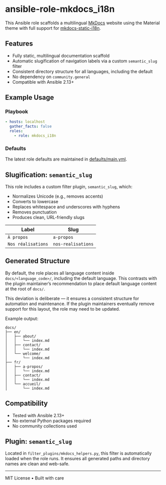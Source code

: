 # ansible-role-mkdocs_i18n

This Ansible role scaffolds a multilingual [MkDocs](https://www.mkdocs.org/) website using the Material theme with full support for [mkdocs-static-i18n](https://github.com/lukasgeiter/mkdocs-static-i18n).

## Features

- Fully static, multilingual documentation scaffold
- Automatic slugification of navigation labels via a custom `semantic_slug` filter
- Consistent directory structure for all languages, including the default
- No dependency on `community.general`
- Compatible with Ansible 2.13+

## Example Usage

### Playbook

```yaml
- hosts: localhost
  gather_facts: false
  roles:
    - role: mkdocs_i18n
```

### Defaults

The latest role defaults are maintained in [defaults/main.yml](./defaults/main.yml).

## Slugification: `semantic_slug`

This role includes a custom filter plugin, `semantic_slug`, which:

- Normalizes Unicode (e.g., removes accents)
- Converts to lowercase
- Replaces whitespace and underscores with hyphens
- Removes punctuation
- Produces clean, URL-friendly slugs

| Label              | Slug               |
|--------------------|--------------------|
| `À propos`         | `a-propos`         |
| `Nos réalisations` | `nos-realisations` |

## Generated Structure

By default, the role places all language content inside `docs/<language_code>/`, including the default language. This contrasts with the plugin maintainer’s recommendation to place default language content at the root of `docs/`.

This deviation is deliberate — it ensures a consistent structure for automation and maintenance. If the plugin maintainers eventually remove support for this layout, the role may need to be updated.

Example output:

```
docs/
├── en/
│   ├── about/
│   │   └── index.md
│   ├── contact/
│   │   └── index.md
│   └── welcome/
│       └── index.md
├── fr/
│   ├── a-propos/
│   │   └── index.md
│   ├── contact/
│   │   └── index.md
│   └── accueil/
│       └── index.md
```

## Compatibility

- Tested with Ansible 2.13+
- No external Python packages required
- No community collections used

## Plugin: `semantic_slug`

Located in `filter_plugins/mkdocs_helpers.py`, this filter is automatically loaded when the role runs. It ensures all generated paths and directory names are clean and web-safe.

---

MIT License • Built with care
